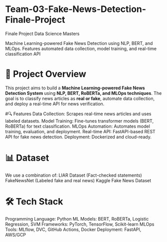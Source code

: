 # Team-03-Fake-News-Detection-Finale-Project
Finale Project Data Science Masters 

Machine Learning-powered Fake News Detection using NLP, BERT, and MLOps. Features automated data collection, model training, and real-time classification API

# 🚀 Project Overview
This project aims to build a **Machine Learning-powered Fake News Detection System** using **NLP, BERT, RoBERTa, and MLOps techniques**. The goal is to classify news articles as **real or fake**, automate data collection, and deploy a real-time API for news verification.

#🔍 Features
Data Collection: Scrapes real-time news articles and uses labeled datasets.
Model Training: Fine-tunes transformer models (BERT, RoBERTa) for text classification.
MLOps Automation: Automates model training, evaluation, and deployment.
Real-time API: FastAPI-based REST API for fake news detection.
Deployment: Dockerized and cloud-ready.

# 📊 Dataset
We use a combination of:
LIAR Dataset (Fact-checked statements)
FakeNewsNet (Labeled fake and real news)
Kaggle Fake News Dataset

# 🛠 Tech Stack
Programming Language: Python
ML Models: BERT, RoBERTa, Logistic Regression, SVM
Frameworks: PyTorch, TensorFlow, Scikit-learn
MLOps Tools: MLflow, DVC, GitHub Actions, Docker
Deployment: FastAPI, AWS/GCP



